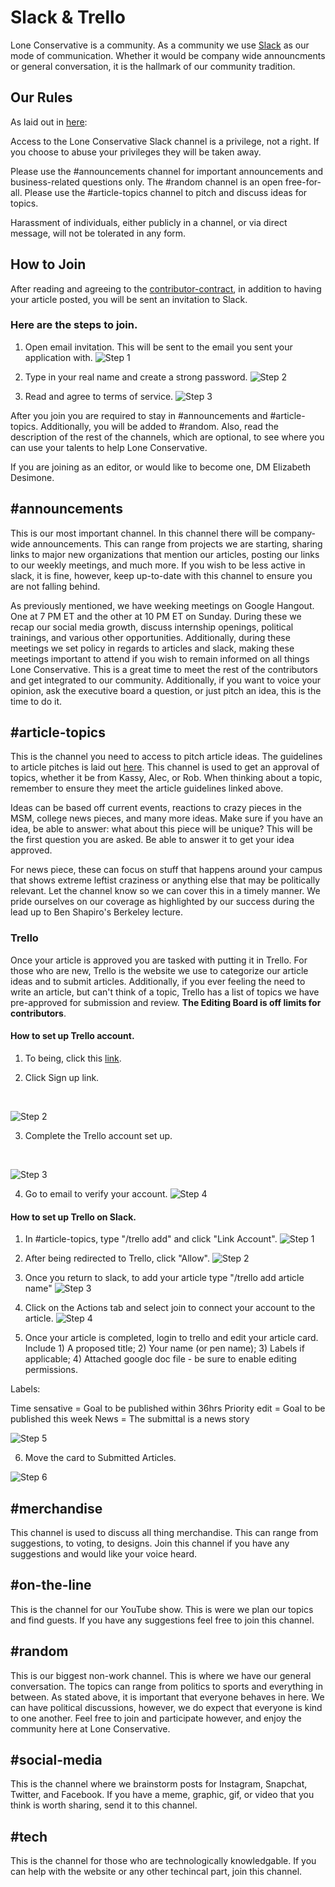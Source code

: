 # Slack & Trello
 
Lone Conservative is a community. As a community we use [Slack](slack.com) as our mode of communication. Whether it would be company wide announcments or general conversation, it is the hallmark of our community tradition.

## Our Rules

As laid out in [here](personal-conduct.md#our-slack-channel):

Access to the Lone Conservative Slack channel is a privilege, not a right. If you choose to abuse your privileges they will be taken away.

Please use the #announcements channel for important announcements and business-related questions only. The #random channel is an open free-for-all. Please use the #article-topics channel to pitch and discuss ideas for topics.

Harassment of individuals, either publicly in a channel, or via direct message, will not be tolerated in any form.

## How to Join

After reading and agreeing to the [contributor-contract](contributor-contract.md), in addition to having your article posted, you will be sent an invitation to Slack.

### Here are the steps to join.

1. Open email invitation. This will be sent to the email you sent your application with.
![Step 1](slack1.png)

2. Type in your real name and create a strong password.
![Step 2](slack2.png)

3. Read and agree to terms of service.
![Step 3](slack3.png)

After you join you are required to stay in #announcements and #article-topics. Additionally, you will be added to #random. Also, read the description of the rest of the channels, which are optional, to see where you can use your talents to help Lone Conservative.

If you are joining as an editor, or would like to become one, DM Elizabeth Desimone.

## #announcements

This is our most important channel. In this channel there will be company-wide announcements. This can range from projects we are starting, sharing links to major new organizations that mention our articles, posting our links to our weekly meetings, and much more. If you wish to be less active in slack, it is fine, however, keep up-to-date with this channel to ensure you are not falling behind.

As previously mentioned, we have weeking meetings on Google Hangout. One at 7 PM ET and the other at 10 PM ET on Sunday. During these we recap our social media growth, discuss internship openings, political trainings, and various other opportunities. Additionally, during these meetings we set policy in regards to articles and slack, making these meetings important to attend if you wish to remain informed on all things Lone Conservative. This is a great time to meet the rest of the contributors and get integrated to our community. Additionally, if you want to voice your opinion, ask the executive board a question, or just pitch an idea, this is the time to do it.

## #article-topics

This is the channel you need to access to pitch article ideas. The guidelines to article pitches is laid out [here](article-guidelines.md#article-guidelines). This channel is used to get an approval of topics, whether it be from Kassy, Alec, or Rob. When thinking about a topic, remember to ensure they meet the article guidelines linked above.

Ideas can be based off current events, reactions to crazy pieces in the MSM, college news pieces, and many more ideas. Make sure if you have an idea, be able to answer: what about this piece will be unique? This will be the first question you are asked. Be able to answer it to get your idea approved.

For news piece, these can focus on stuff that happens around your campus that shows extreme leftist craziness or anything else  that may be politically relevant. Let the channel know so we can cover this in a timely manner. We pride ourselves on our coverage as highlighted by our success during the lead up to Ben Shapiro's Berkeley lecture.

### Trello

Once your article is approved you are tasked with putting it in Trello. For those who are new, Trello is the website we use to categorize our article ideas and to submit articles. Additionally, if you ever feeling the need to write an article, but can't think of a topic, Trello has a list of topics we have pre-approved for submission and review. **The Editing Board is off limits for contributors**. 

#### How to set up Trello account.

1. To being, click this [link](https://trello.com/invite/loneconservative/25ccd24c43e8f5324739576b1cdae577).

2. Click Sign up link.
<br>

![Step 2](trello1.png)

3. Complete the Trello account set up.
<br>

![Step 3](trello2.png)

4. Go to email to verify your account.
![Step 4](trello3.png)

#### How to set up Trello on Slack.

1. In #article-topics, type "/trello add" and click "Link Account".
![Step 1](trello1a.png)

2. After being redirected to Trello, click "Allow".
![Step 2](trello2a.png)

3. Once you return to slack, to add your article type "/trello add article name"
![Step 3](trello3a.png)

4. Click on the Actions tab and select join to connect your account to the article.
![Step 4](trello4a.png)

5. Once your article is completed, login to trello and edit your article card. Include 1) A proposed title; 2) Your name (or pen name); 3) Labels if applicable; 4) Attached google doc file - be sure to enable editing permissions. 

Labels:

Time sensative = Goal to be published within 36hrs
Priority edit = Goal to be published this week
News = The submittal is a news story

![Step 5](trello5b.png)

6. Move the card to Submitted Articles.

![Step 6](trello6a.png)

## #merchandise

This channel is used to discuss all thing merchandise. This can range from suggestions, to voting, to designs. Join this channel if you have any suggestions and would like your voice heard.

## #on-the-line

This is the channel for our YouTube show. This is were we plan our topics and find guests. If you have any suggestions feel free to join this channel.

## #random

This is our biggest non-work channel. This is where we have our general conversation. The topics can range from politics to sports and everything in between. As stated above, it is important that everyone behaves in here. We can have political discussions, however, we do expect that everyone is kind to one another. Feel free to join and participate however, and enjoy the community here at Lone Conservative.

## #social-media

This is the channel where we brainstorm posts for Instagram, Snapchat, Twitter, and Facebook. If you have a meme, graphic, gif, or video that you think is worth sharing, send it to this channel.

## #tech

This is the channel for those who are technologically knowledgable. If you can help with the website or any other techincal part, join this channel.

